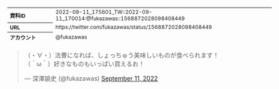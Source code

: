 <table style="font-size: 9pt; width: 610px; margin-bottom: 20px; height: 80px;">
<tbody>
    <tr>
        <th align=left>資料ID</th>
        <td align=left>2022-09-11_175601_TW::2022-09-11_170014:@fukazawas::1568872028098408449</td>
    </tr>
    <tr>
        <th align=left>URL</th>
        <td align=left>https://twitter.com/fukazawas/status/1568872028098408449</td>
    </tr>
    <tr>
        <th align=left>アカウント</th>
        <td align=left>@fukazawas</td>
    </tr>
    <tr>
        <th align=left>ユーザ名</th>
        <td align=left>深澤諭史</td>
    </tr>
    <tr>
        <th align=left>ツイートの記録日時</th>
        <td align=left>2022-09-11_175601_</td>
    </tr>
</tbody>
</table>
<blockquote class="twitter-tweet" data-width="450"  data-lang="ja"><p lang="ja" dir="ltr">（・∀・）法曹になれば、しょっちゅう美味しいものが食べられます！<br>（＾ω＾）好きなものもいっぱい買えるお！</p>&mdash; 深澤諭史 (@fukazawas) <a href="https://twitter.com/fukazawas/status/1568872028098408449?ref_src=twsrc%5Etfw">September 11, 2022</a></blockquote>
<script async src="https://platform.twitter.com/widgets.js" charset="utf-8"></script>


